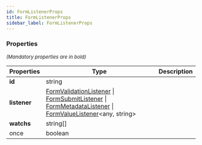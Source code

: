 ```yaml
---
id: FormListenerProps
title: FormListenerProps
sidebar_label: FormListenerProps
---
```




### Properties

<font size="2"><i>(Mandatory properties are in bold)</i></font>

| Properties | Type | Description |
| --------- | ---- | ----------- |
| **id** | string |  |
| **listener** | [FormValidationListener](/framework-api/types/FormValidationListener.md) \| [FormSubmitListener](/framework-api/types/FormSubmitListener.md) \| [FormMetadataListener](/framework-api/types/FormMetadataListener.md) \| [FormValueListener](/framework-api/types/FormValueListener.md)<any, string\> |  |
| **watchs** | string[] |  |
| once | boolean |  |
